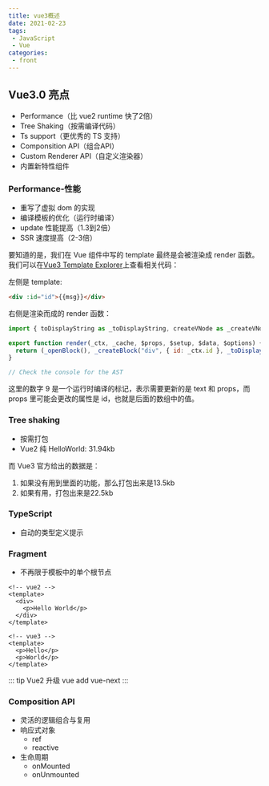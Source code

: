 ```yaml
---
title: vue3概述
date: 2021-02-23
tags:
 - JavaScript
 - Vue
categories:
 - front
---
```


## Vue3.0 亮点
- Performance（比 vue2 runtime 快了2倍）
- Tree Shaking（按需编译代码）
- Ts support（更优秀的 TS 支持）
- Componsition API（组合API）
- Custom Renderer API（自定义渲染器）
- 内置新特性组件

### Performance-性能
- 重写了虚拟 dom 的实现
- 编译模板的优化（运行时编译）
- update 性能提高（1.3到2倍）
- SSR 速度提高（2-3倍）

要知道的是，我们在 Vue 组件中写的 template 最终是会被渲染成 render 函数。我们可以在[Vue3 Template Explorer](https://vue-next-template-explorer.netlify.app/)上查看相关代码：

左侧是 template:
```html
<div :id="id">{{msg}}</div>
```

右侧是渲染而成的 render 函数：
```js
import { toDisplayString as _toDisplayString, createVNode as _createVNode, openBlock as _openBlock, createBlock as _createBlock } from "vue"

export function render(_ctx, _cache, $props, $setup, $data, $options) {
  return (_openBlock(), _createBlock("div", { id: _ctx.id }, _toDisplayString(_ctx.msg), 9 /* TEXT, PROPS */, ["id"]))
}

// Check the console for the AST
```

这里的数字 9 是一个运行时编译的标记，表示需要更新的是 text 和 props，而 props 里可能会更改的属性是 id，也就是后面的数组中的值。

### Tree shaking
- 按需打包
- Vue2 纯 HelloWorld: 31.94kb

而 Vue3 官方给出的数据是：
1. 如果没有用到里面的功能，那么打包出来是13.5kb
2. 如果有用，打包出来是22.5kb

### TypeScript
- 自动的类型定义提示

### Fragment
- 不再限于模板中的单个根节点

```vue
<!-- vue2 -->
<template>
  <div>
    <p>Hello World</p>
  </div>
</template>

<!-- vue3 -->
<template>
  <p>Hello</p>
  <p>World</p>
</template>
```

::: tip Vue2 升级
vue add vue-next
:::

### Composition API
- 灵活的逻辑组合与复用
- 响应式对象
  - ref
  - reactive
- 生命周期
  - onMounted
  - onUnmounted
